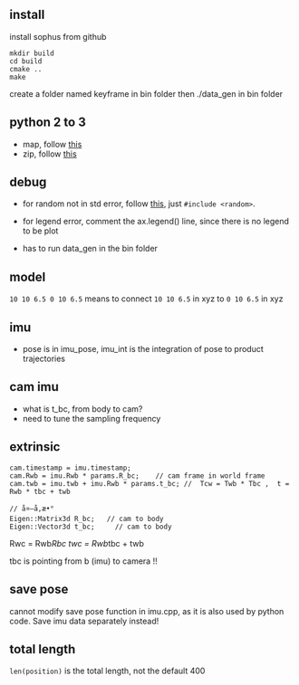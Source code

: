 ## install

install sophus from github

```
mkdir build
cd build
cmake ..
make
```

create a folder named keyframe in bin folder
then ./data_gen in bin folder

## python 2 to 3

* map, follow [this](https://stackoverflow.com/questions/6800481/python-map-object-is-not-subscriptable)
* zip, follow [this](https://nelsonslog.wordpress.com/2015/04/20/python3-zip-is-a-hassle/)

## debug

* for random not in std error, follow [this](https://stackoverflow.com/questions/31790652/alternative-to-stddefault-random-engine-for-xcode), just `#include <random>`.

* for legend error, comment the ax.legend() line, since there is no legend to be plot

* has to run data_gen in the bin folder

## model

`10 10 6.5 0 10 6.5` means to connect `10 10 6.5` in xyz to `0 10 6.5` in xyz

## imu

* pose is in imu_pose, imu_int is the integration of pose to product trajectories

## cam imu

* what is t_bc, from body to cam?
* need to tune the sampling frequency

## extrinsic

```
cam.timestamp = imu.timestamp;
cam.Rwb = imu.Rwb * params.R_bc;    // cam frame in world frame
cam.twb = imu.twb + imu.Rwb * params.t_bc; //  Tcw = Twb * Tbc ,  t = Rwb * tbc + twb
```

```
// å¤–å‚æ•°
Eigen::Matrix3d R_bc;   // cam to body
Eigen::Vector3d t_bc;     // cam to body
```

Rwc = Rwb*Rbc
twc = Rwb*tbc + twb

tbc is pointing from b (imu) to camera !!

## save pose

cannot modify save pose function in imu.cpp, as it is also used by python code. Save imu data separately instead!

## total length

`len(position)` is the total length, not the default 400 
